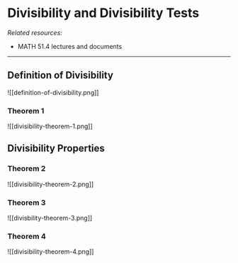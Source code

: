 # Divisibility and Divisibility Tests
*Related resources:*
- MATH 51.4 lectures and documents

---

## Definition of Divisibility
![[definition-of-divisibility.png]]

### Theorem 1
![[divisibility-theorem-1.png]]

## Divisibility Properties
### Theorem 2
![[divisibility-theorem-2.png]]

### Theorem 3
![[divisbility-theorem-3.png]]

### Theorem 4
![[divisibility-theorem-4.png]]